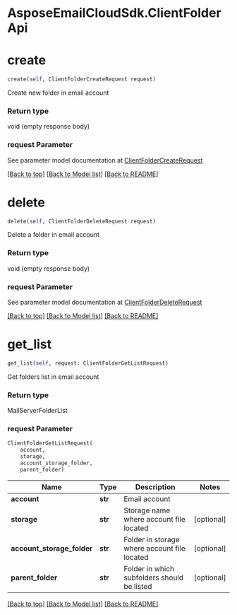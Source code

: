 
# AsposeEmailCloudSdk.ClientFolderApi

        
<a name="create"></a>
# create

```python
create(self, ClientFolderCreateRequest request)
```

Create new folder in email account             

### Return type

void (empty response body)

### request Parameter

See parameter model documentation at [ClientFolderCreateRequest](ClientFolderCreateRequest.md)

[[Back to top]](#) [[Back to Model list]](Models.md) [[Back to README]](README.md)
        
<a name="delete"></a>
# delete

```python
delete(self, ClientFolderDeleteRequest request)
```

Delete a folder in email account             

### Return type

void (empty response body)

### request Parameter

See parameter model documentation at [ClientFolderDeleteRequest](ClientFolderDeleteRequest.md)

[[Back to top]](#) [[Back to Model list]](Models.md) [[Back to README]](README.md)
        
<a name="get_list"></a>
# get_list

```python
get_list(self, request: ClientFolderGetListRequest)
```

Get folders list in email account             

### Return type

MailServerFolderList

### request Parameter
```python
ClientFolderGetListRequest(
    account,
    storage,
    account_storage_folder,
    parent_folder)
```

Name | Type | Description  | Notes
------------- | ------------- | ------------- | -------------
 **account** | **str** | Email account | 
 **storage** | **str** | Storage name where account file located | [optional] 
 **account_storage_folder** | **str** | Folder in storage where account file located | [optional] 
 **parent_folder** | **str** | Folder in which subfolders should be listed | [optional] 

[[Back to top]](#) [[Back to Model list]](Models.md) [[Back to README]](README.md)

